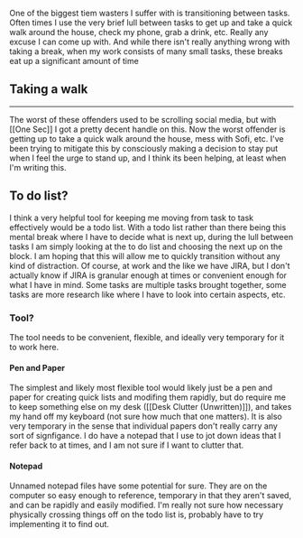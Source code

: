 One of the biggest tiem wasters I suffer with is transitioning between tasks. Often times I use the very brief lull between tasks to get up and take a quick walk around the house, check my phone, grab a drink, etc. Really any excuse I can come up with. And while there isn't really anything wrong with taking a break, when my work consists of many small tasks, these breaks eat up a significant amount of time
## Taking a walk
---
The worst of these offenders used to be scrolling social media, but with [[One Sec]] I got a pretty decent handle on this. Now the worst offender is getting up to take a quick walk around the house, mess with Sofi, etc. I've been trying to mitigate this by consciously making a decision to stay put when I feel the urge to stand up, and I think its been helping, at least when I'm writing this. 
## To do list?
I think a very helpful tool for keeping me moving from task to task effectively would be a todo list. With a todo list rather than there being this mental break where I have to decide what is next up, during the lull between tasks I am simply looking at the to do list and choosing the next up on the block. I am hoping that this will allow me to quickly transition without any kind of distraction. Of course, at work and the like we have JIRA, but I don't actually know if JIRA is granular enough at times or convenient enough for what I have in mind. Some tasks are multiple tasks brought together, some tasks are more research like where I have to look into certain aspects, etc.
### Tool?
The tool needs to be convenient, flexible, and ideally very temporary for it to work here.
#### Pen and Paper
The simplest and likely most flexible tool would likely just be a pen and paper for creating quick lists and modifing them rapidly, but do require me to keep something else on my desk ([[Desk Clutter (Unwritten)]]), and takes my hand off my keyboard (not sure how much that one matters). It is also very temporary in the sense that individual papers don't really carry any sort of signfigance. I do have a notepad that I use to jot down ideas that I refer back to at times, and I am not sure if I want to clutter that. 
#### Notepad
Unnamed notepad files have some potential for sure. They are on the computer so easy enough to reference, temporary in that they aren't saved, and can be rapidly and easily modified. I'm really not sure how necessary physically crossing things off on the todo list is, probably have to try implementing it to find out.